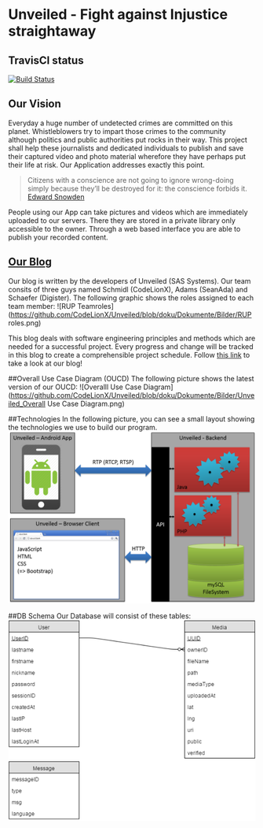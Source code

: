 # Unveiled - Fight against Injustice straightaway


## TravisCI status
[![Build Status](https://travis-ci.org/CodeLionX/Unveiled.svg)](https://travis-ci.org/CodeLionX/Unveiled)


## Our Vision
Everyday a huge number of undetected crimes are committed on this planet. 
Whistleblowers try to impart those crimes to the community although politics and public authorities put rocks in their way. 
This project shall help these journalists and dedicated individuals to publish and save their captured video and photo material 
wherefore they have perhaps put their life at risk. Our Application addresses exactly this point.

> Citizens with a conscience are not going to ignore wrong-doing simply because they’ll be destroyed for it: the conscience forbids it.
> [Edward Snowden](http://www.brainyquote.com/quotes/quotes/e/edwardsnow551870.html)

People using our App can take pictures and videos which are immediately uploaded to our servers. There they are stored in a private 
library only accessible to the owner. Through a web based interface you are able to publish your recorded content.


## [Our Blog](http://unveiled.systemgrid.de/wp/blog/)
Our blog is written by the developers of Unveiled (SAS Systems). Our team consits of three guys named Schmidl (CodeLionX), Adams (SeanAda) and Schaefer (Digister). The following graphic shows the roles assigned to each team member:
![RUP Teamroles](https://github.com/CodeLionX/Unveiled/blob/doku/Dokumente/Bilder/RUP roles.png)

This blog deals with software engineering principles and methods which are needed for a successful project.
Every progress and change will be tracked in this blog to create a comprehensible project schedule. Follow 
[this link](http://unveiled.systemgrid.de/wp/blog/) to take a look at our blog!


##Overall Use Case Diagram (OUCD)
The following picture shows the latest version of our OUCD:
![Overalll Use Case Diagram](https://github.com/CodeLionX/Unveiled/blob/doku/Dokumente/Bilder/Unveiled_Overall Use Case Diagram.png)


##Technologies
In the following picture, you can see a small layout showing the technologies we use to build our program.
![Technologies](https://github.com/CodeLionX/Unveiled/blob/doku/Dokumente/Bilder/technologies.png)


##DB Schema
Our Database will consist of these tables:
![DBSchema](https://github.com/CodeLionX/Unveiled/blob/doku/Dokumente/Bilder/Unveiled_DBSchema.png)
